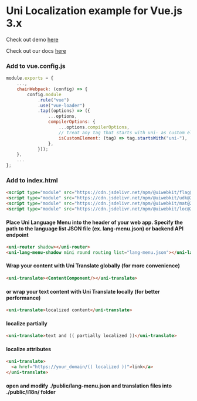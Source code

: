 # Uni Localization example for Vue.js 3.x

Check out demo [here](https://uiwebkit.github.io/localize-vue-3x/)

Check out our docs [here](https://uiwebkit.com/wgt/loc/2)

### Add to vue.config.js

```js
module.exports = {
    ...,
    chainWebpack: (config) => {
        config.module
            .rule("vue")
            .use("vue-loader")
            .tap((options) => ({
                ...options,
                compilerOptions: {
                    ...options.compilerOptions,
                    // treat any tag that starts with uni- as custom elements
                    isCustomElement: (tag) => tag.startsWith("uni-"),
                },
            }));
    },
    ...
};
```

### Add to index.html

```html
<script type="module" src="https://cdn.jsdelivr.net/npm/@uiwebkit/flag@0.1.1/dist/flag/flag.esm.js"></script>
<script type="module" src="https://cdn.jsdelivr.net/npm/@uiwebkit/udk@2.0.0-11/dist/udk.esm.js"></script>
<script type="module" src="https://cdn.jsdelivr.net/npm/@uiwebkit/mat@2.0.0-2/dist/mat.esm.js"></script>
<script type="module" src="https://cdn.jsdelivr.net/npm/@uiwebkit/loc@2.0.0-2/dist/loc/loc.esm.js"></script>
```

#### Place Uni Language Menu into the header of your web app. Specify the path to the language list JSON file (ex. lang-menu.json) or backend API endpoint

```html
<uni-router shadow></uni-router>
<uni-lang-menu-shadow mini round routing list="lang-menu.json"></uni-lang-menu-shadow>
```

#### Wrap your content with Uni Translate globally (for more convenience)

```html
<uni-translate><ContentComponent/></uni-translate>
```

#### or wrap your text content with Uni Translate locally (for better performance)

```html
<uni-translate>localized content</uni-translate>
```

#### localize partially

```html
<uni-translate>text and (( partially localized ))</uni-translate>
```

#### localize attributes

```html
<uni-translate>
  <a href="https://your_domain/(( localized ))">link</a>
</uni-translate>
```

#### open and modify ./public/lang-menu.json and translation files into ./public/i18n/ folder
